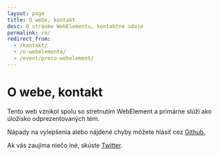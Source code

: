 ```yaml
---
layout: page
title: O webe, kontakt
desc: O stránke WebElementu, kontaktné údaje
permalink: /o/
redirect_from:
  - /kontakt/
  - /o-webelemente/
  - /event/preco-webelement/
---
```


<div class="section page">
<div class="container">

<h1>O webe, kontakt</h1>

<p>Tento web vznikol spolu so stretnutím WebElement a primárne slúži ako úložisko odprezentovaných tém.</p>

<p class="text-center">
    Nápady na vylepšenia alebo nájdené chyby môžete hlásiť cez
    <a href="https://github.com/ujovlado/webelement-sk/issues/new" target="_blank">Github.</a>
</p>

<p class="text-center">
    Ak vás zaujíma niečo iné, skúste <a href="{{ site.links.twitter }}" target="_blank">Twitter</a>.
</p>

</div>
</div>

